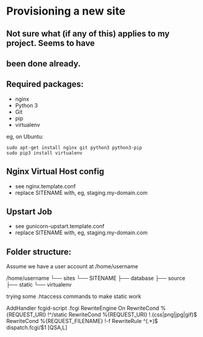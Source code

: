 Provisioning a new site
=======================

## Not sure what (if any of this) applies to my project. Seems to have
## been done already.

## Required packages:

* nginx
* Python 3
* Git
* pip
* virtualenv

eg, on Ubuntu:

    sudo apt-get install nginx git python3 python3-pip
    sudo pip3 install virtualenv

## Nginx Virtual Host config

* see nginx.template.conf
* replace SITENAME with, eg, staging.my-domain.com

## Upstart Job

* see gunicorn-upstart.template.conf
* replace SITENAME with, eg, staging.my-domain.com

## Folder structure:
Assume we have a user account at /home/username

/home/username
└── sites
    └── SITENAME
         ├── database
         ├── source
         ├── static
         └── virtualenv
         
         
trying some .htaccess commands to make static work

AddHandler fcgid-script .fcgi
RewriteEngine On
RewriteCond %{REQUEST_URI} !^/static
RewriteCond %{REQUEST_URI} !\.(css|png|jpg|gif)$
RewriteCond %{REQUEST_FILENAME} !-f
RewriteRule ^(.*)$ dispatch.fcgi/$1 [QSA,L]

